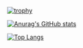 [![trophy](https://github-profile-trophy.vercel.app/?username=usman10scorpio&count_private=true&theme=onedark)](https://github.com/usman10scorpio/github-profile-trophy)

[![Anurag's GitHub stats](https://github-readme-stats.vercel.app/api?username=usman10scorpio&count_private=true&show_icons=true&hide=stars,prs)](https://github.com/usman10scorpio/github-readme-stats)

[![Top Langs](https://github-readme-stats.vercel.app/api/top-langs/?username=usman10scorpio&layout=compact)](https://github.com/usman10scorpio/github-readme-stats)

